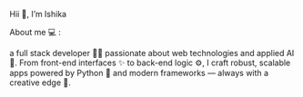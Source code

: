 
Hii 👋, I’m Ishika 

About me 💻 : 

a full stack developer 👩‍💻 passionate about web technologies and applied AI 🤖. 
From front-end interfaces ✨ to back-end logic ⚙️, I craft robust, scalable apps powered by Python 🐍 and modern frameworks — always with a creative edge 🎨.
<!--
**Ishikaapal/ishikaapal** is a ✨ _special_ ✨ repository because its `README.md` (this file) appears on your GitHub profile.

Here are some ideas to get you started:

- 🔭 I’m currently working on ...
- 🌱 I’m currently learning ...
- 👯 I’m looking to collaborate on ...
- 🤔 I’m looking for help with ...
- 💬 Ask me about ...
- 📫 How to reach me: ...
- 😄 Pronouns: ...
- ⚡ Fun fact: ...
-->
